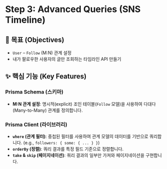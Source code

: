 # Step 3: Advanced Queries (SNS Timeline)

## 🎯 목표 (Objectives)

- `User` – `Follow` (M:N) 관계 설정
- 내가 팔로우한 사용자의 글만 조회하는 타임라인 API 만들기

## ✨ 핵심 기능 (Key Features)

### Prisma Schema (스키마)

- **M:N 관계 설정**: 명시적(explicit) 조인 테이블(`Follow` 모델)을 사용하여 다대다(Many-to-Many) 관계를 정의합니다.

### Prisma Client (라이브러리)

- **`where` (관계 필터)**: 중첩된 필터를 사용하여 관계 모델의 데이터를 기반으로 쿼리합니다. (e.g., `followers: { some: { ... } }`)
- **`orderBy` (정렬)**: 쿼리 결과를 특정 필드 기준으로 정렬합니다.
- **`take` & `skip` (페이지네이션)**: 쿼리 결과의 일부만 가져와 페이지네이션을 구현합니다.
